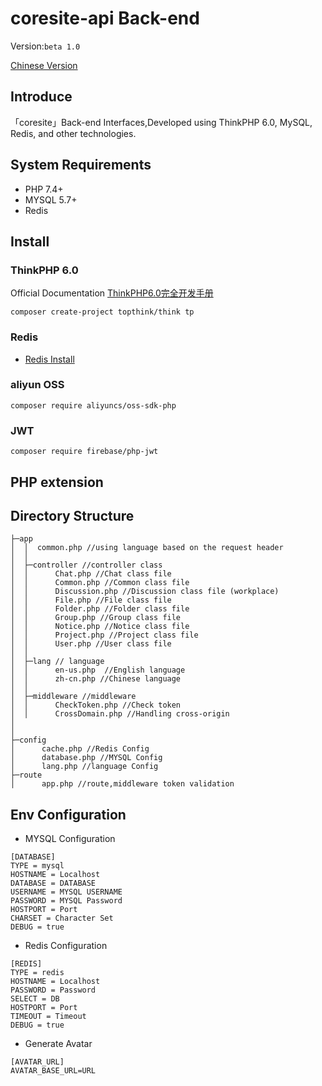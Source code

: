 # coresite-api Back-end

Version:`beta 1.0`

[Chinese Version](./README_zh-CN.md)

## Introduce

「coresite」Back-end Interfaces,Developed using ThinkPHP 6.0, MySQL, Redis, and other technologies.

## System Requirements

* PHP 7.4+
* MYSQL 5.7+
* Redis

## Install

### ThinkPHP 6.0

Official Documentation  [ThinkPHP6.0完全开发手册](https://static.kancloud.cn/manual/thinkphp6_0/1037479)
```
composer create-project topthink/think tp
```

### Redis

* [Redis Install](http://redis.io/download)

### aliyun OSS

```
composer require aliyuncs/oss-sdk-php
```

### JWT

```
composer require firebase/php-jwt
```
## PHP extension


## Directory Structure

```
├─app
│  │  common.php //using language based on the request header
│  │
│  ├─controller //controller class
│  │      Chat.php //Chat class file
│  │      Common.php //Common class file
│  │      Discussion.php //Discussion class file (workplace)
│  │      File.php //File class file
│  │      Folder.php //Folder class file
│  │      Group.php //Group class file
│  │      Notice.php //Notice class file
│  │      Project.php //Project class file
│  │      User.php //User class file 
│  │
│  ├─lang // language
│  │      en-us.php  //English language 
│  │      zh-cn.php //Chinese language
│  │
│  ├─middleware //middleware
│  │      CheckToken.php //Check token
│  │      CrossDomain.php //Handling cross-origin
│
│
├─config 
│      cache.php //Redis Config
│      database.php //MYSQL Config
│      lang.php //language Config
├─route
│      app.php //route,middleware token validation
```


## Env Configuration

- MYSQL Configuration

```
[DATABASE]
TYPE = mysql
HOSTNAME = Localhost
DATABASE = DATABASE
USERNAME = MYSQL USERNAME
PASSWORD = MYSQL Password
HOSTPORT = Port
CHARSET = Character Set
DEBUG = true
```

- Redis Configuration

```
[REDIS]
TYPE = redis
HOSTNAME = Localhost
PASSWORD = Password
SELECT = DB
HOSTPORT = Port
TIMEOUT = Timeout
DEBUG = true
```

- Generate Avatar

```
[AVATAR_URL]
AVATAR_BASE_URL=URL
```
